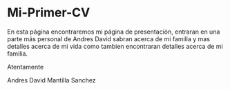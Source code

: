 # Mi-Primer-CV
En esta página encontraremos mi página de presentación, entraran en una parte más personal de Andres David sabran acerca de mi familia y mas detalles acerca de mi vida como tambien encontraran detalles acerca de mi familia.

Atentamente


Andres David Mantilla Sanchez
